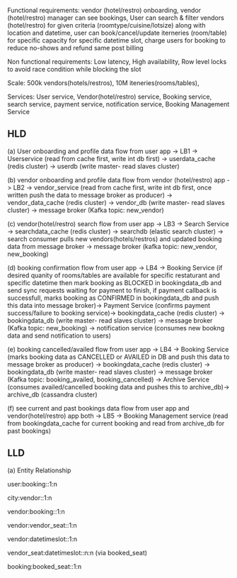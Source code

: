 Functional requirements: vendor (hotel/restro) onboarding, vendor (hotel/restro) manager can see bookings, User can search & filter vendors (hotel/restro) for given criteria (roomtype/cuisine/lotsize) along with location and datetime, user can book/cancel/update iterneries (room/table) for specific capacity for specific datetime slot, charge users for booking to reduce no-shows and refund same post billing

Non functional requirements: Low latency, High availability, Row level locks to avoid race condition while blocking the slot

Scale: 500k vendors(hotels/restros), 10M iteneries(rooms/tables), 

Services: User service, Vendor(hotel/restro) service, Booking service, search service, payment service, notification service, Booking Management Service

HLD
----

(a) User onboarding and profile data flow from user app -> LB1 -> Userservice (read from cache first, write int db first) -> userdata_cache (redis cluster) -> userdb (write master- read slaves cluster)

(b) vendor onboarding and profile data flow from vendor (hotel/restro) app -> LB2 -> vendor_service (read from cache first, write int db first, once written push the data to message broker as producer) -> vendor_data_cache (redis cluster) -> vendor_db (write master- read slaves cluster) -> message broker (Kafka topic: new_vendor) 

(c) vendor(hotel/restro) search flow from user app -> LB3 -> Search Service -> searchdata_cache (redis cluster) -> searchdb (elastic search cluster) -> search consumer pulls new vendors(hotels/restros) and updated booking data from message broker -> message broker (kafka topic: new_vendor, new_booking)

(d) booking confirmation flow from user app -> LB4 -> Booking Service (if desired quanity of rooms/tables are available for specific restaturant and specific datetime then mark booking as BLOCKED in bookingdata_db and send sync requests waiting for payment to finish, if payment callback is successfull, marks booking as CONFIRMED in bookingdata_db and push this data into message broker)-> Payment Service (confirms payment success/failure to booking service)-> bookingdata_cache (redis cluster) -> bookingdata_db (write master- read slaves cluster) -> message broker (Kafka topic: new_booking) -> notification service (consumes new bookng data and send notification to users)

(e) booking cancelled/availed flow from user app -> LB4 -> Booking Service (marks booking data as CANCELLED or AVAILED in DB and push this data to message broker as producer) -> bookingdata_cache (redis cluster) -> bookingdata_db (write master- read slaves cluster) -> message broker (Kafka topic: booking_availed, booking_cancelled) -> Archive Service (consumes availed/cancelled booking data and pushes this to archive_db)-> archive_db (cassandra cluster)

(f) see current and past bookings data flow from user app and vendor(hotel/restro) app both -> LB5 -> Booking Management service (read from bookingdata_cache for current booking and read from archive_db for past bookings) 


LLD
----

(a) Entity Relationship

user:booking::1:n

city:vendor::1:n

vendor:booking::1:n

vendor:vendor_seat::1:n

vendor:datetimeslot::1:n

vendor_seat:datetimeslot::n:n (via booked_seat)

booking:booked_seat::1:n



